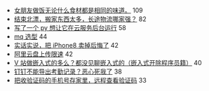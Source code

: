 - [女朋友做饭无论什么食材都是相同的味道。](https://www.v2ex.com/t/765653) 109
- [结束北漂，搬家东西太多，长途物流哪家强？](https://www.v2ex.com/t/765610) 82
- [写了一个 py 想让它在云服务后台运行](https://www.v2ex.com/t/765656) 58
- [mq 选型](https://www.v2ex.com/t/765626) 44
- [实话实说，把 iPhone8 卖掉后悔了](https://www.v2ex.com/t/765634) 42
- [阿里云盘上传限速](https://www.v2ex.com/t/765661) 42
- [V 站做嵌入式的多么？都没见聊嵌入式的（嵌入式开除程序员籍）](https://www.v2ex.com/t/765706) 40
- [钉钉不能导出考勤记录？恶心死我了](https://www.v2ex.com/t/765644) 38
- [把收验证码的手机号存家里，远程查看验证码](https://www.v2ex.com/t/765711) 33